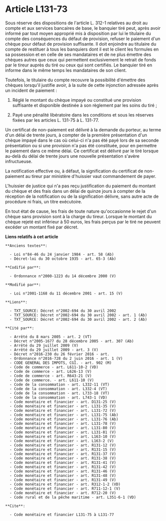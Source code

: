 # Article L131-73

Sous réserve des dispositions de l'article L. 312-1 relatives au droit au compte et aux services bancaires de base, le
banquier tiré peut, après avoir informé par tout moyen approprié mis à disposition par lui le titulaire du compte des
conséquences du défaut de provision, refuser le paiement d'un chèque pour défaut de provision suffisante. Il doit enjoindre
au titulaire du compte de restituer à tous les banquiers dont il est le client les formules en sa possession et en celle de
ses mandataires et de ne plus émettre des chèques autres que ceux qui permettent exclusivement le retrait de fonds par le
tireur auprès du tiré ou ceux qui sont certifiés. Le banquier tiré en informe dans le même temps les mandataires de son
client.

Toutefois, le titulaire du compte recouvre la possibilité d'émettre des chèques lorsqu'il justifie avoir, à la suite de cette
injonction adressée après un incident de paiement :

1. Réglé le montant du chèque impayé ou constitué une provision suffisante et disponible destinée à son règlement par les
soins du tiré ;

2. Payé une pénalité libératoire dans les conditions et sous les réserves fixées par les articles L. 131-75 à L. 131-77.

Un certificat de non-paiement est délivré à la demande du porteur, au terme d'un délai de trente jours, à compter de la
première présentation d'un chèque impayé dans le cas où celui-ci n'a pas été payé lors de sa seconde présentation ou si une
provision n'a pas été constituée, pour en permettre le paiement dans ce même délai. Ce certificat est délivré par le tiré
lorsque au-delà du délai de trente jours une nouvelle présentation s'avère infructueuse.

La notification effective ou, à défaut, la signification du certificat de non-paiement au tireur par ministère d'huissier
vaut commandement de payer.

L'huissier de justice qui n'a pas reçu justification du paiement du montant du chèque et des frais dans un délai de quinze
jours à compter de la réception de la notification ou de la signification délivre, sans autre acte de procédure ni frais, un
titre exécutoire.

En tout état de cause, les frais de toute nature qu'occasionne le rejet d'un chèque sans provision sont à la charge du
tireur. Lorsque le montant du chèque rejeté est inférieur à 50 euros, les frais perçus par le tiré ne peuvent excéder un
montant fixé par décret.

**Liens relatifs à cet article**

	**Anciens textes**:

	  - Loi n°84-46 du 24 janvier 1984 - art. 58 (Ab)
	  - Décret-loi du 30 octobre 1935 - art. 65-3 (Ab)

	**Codifié par**:

	  - Ordonnance n°2000-1223 du 14 décembre 2000 (V)

	**Modifié par**:

	  - Loi n°2001-1168 du 11 décembre 2001 - art. 15 (V)

	**Liens**:

	  - TXT_SOURCE: Décret n°2002-694 du 30 avril 2002
	  - TXT_SOURCE: Décret n°2002-694 du 30 avril 2002 - art. 1 (Ab)
	  - TXT_SOURCE: Décret n°2002-694 du 30 avril 2002 - art. 2 (Ab)

	**Cité par**:

	  - Arrêté du 8 mars 2005 - art. 2 (VT)
	  - Décret n°2005-1677 du 28 décembre 2005 - art. 307 (Ab)
	  - Arrêté du 29 juillet 2009 (V)
	  - Arrêté du 29 juillet 2009 - art. 3 (V)
	  - Décret n°2016-230 du 26 février 2016 - art.
	  - Ordonnance n°2016-728 du 2 juin 2016 - art. 1 (V)
	  - CODE GENERAL DES IMPOTS, CGI. - art. 902 (M)
	  - Code de commerce - art. L611-10-2 (VD)
	  - Code de commerce - art. L626-13 (V)
	  - Code de commerce - art. R643-21 (V)
	  - Code de commerce. - art. L611-10 (V)
	  - Code de la consommation - art. L332-11 (VT)
	  - Code de la consommation - art. L332-4 (VT)
	  - Code de la consommation - art. L733-18 (VT)
	  - Code de la consommation - art. L743-1 (VD)
	  - Code monétaire et financier - art. D131-25 (V)
	  - Code monétaire et financier - art. L131-35 (V)
	  - Code monétaire et financier - art. L131-72 (V)
	  - Code monétaire et financier - art. L131-75 (Ab)
	  - Code monétaire et financier - art. L131-76 (Ab)
	  - Code monétaire et financier - art. L131-78 (V)
	  - Code monétaire et financier - art. L131-80 (V)
	  - Code monétaire et financier - art. L131-81 (V)
	  - Code monétaire et financier - art. L163-10 (V)
	  - Code monétaire et financier - art. L163-2 (V)
	  - Code monétaire et financier - art. R131-12 (V)
	  - Code monétaire et financier - art. R131-15 (V)
	  - Code monétaire et financier - art. R131-37 (V)
	  - Code monétaire et financier - art. R131-38 (V)
	  - Code monétaire et financier - art. R131-41 (V)
	  - Code monétaire et financier - art. R131-42 (V)
	  - Code monétaire et financier - art. R131-46 (V)
	  - Code monétaire et financier - art. R131-48 (V)
	  - Code monétaire et financier - art. R131-49 (V)
	  - Code monétaire et financier - art. R312-1-2 (VD)
	  - Code monétaire et financier - art. R711-12-1 (V)
	  - Code monétaire et financier - art. R712-20 (V)
	  - Code rural et de la pêche maritime - art. L351-6-1 (VD)

	**Cite**:

	  - Code monétaire et financier L131-75 à L131-77
